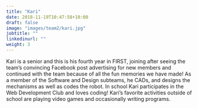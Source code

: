 ```yaml
---
title: "Kari"
date: 2018-11-19T10:47:58+10:00
draft: false
image: "images/team2/kari.jpg"
jobtitle: ""
linkedinurl: ""
weight: 3
---
```


Kari is a senior and this is his fourth year in FIRST, joining after seeing the team’s convincing Facebook post advertising for new members and continued with the team because of all the fun memories we have made! As a member of the Software and Design subteams, he CADs, and designs the mechanisms as well as codes the robot. In school Kari participates in the Web Development Club and loves coding! Kari’s favorite activities outside of school are playing video games and occasionally writing programs.

